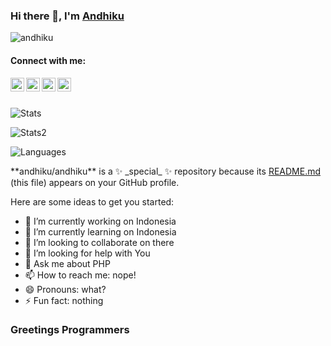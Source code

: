 ### Hi there 👋, I'm <a href="https://github.com/andhiku">Andhiku</a>
<!-- [![Twitter Follow](https://img.shields.io/twitter/follow/4ndhiku?color=1DA1F2&logo=twitter&style=for-the-badge)](https://twitter.com/intent/follow?original_referer=https://github.com/andhiku&screen_name=4ndhiku) -->
<p> <img src="https://komarev.com/ghpvc/?username=andhiku&label=Profile%20views&color=0e75b6&style=flat" alt="andhiku" /> </p>
<h4> Connect with me: </h4>
<p><img align="left" alt="codeSTACKr | YouTube" width="22px" color = "#fffff" src="https://cdn.jsdelivr.net/npm/simple-icons@v3/icons/youtube.svg" />
<img align="left" alt="codeSTACKr | Twitter" width="22px" src="https://cdn.jsdelivr.net/npm/simple-icons@v3/icons/twitter.svg" />
<img align="left" alt="codeSTACKr | LinkedIn" width="22px" src="https://cdn.jsdelivr.net/npm/simple-icons@v3/icons/linkedin.svg" />
<img align="left" alt="codeSTACKr | Instagram" width="22px" src="https://cdn.jsdelivr.net/npm/simple-icons@v3/icons/instagram.svg" />
</p>
<br />
<br />
<p> <img alt="Stats" src="https://github-readme-stats.vercel.app/api?username=andhiku&count_private=true&show_icons=true&show_icons=true&theme=dracula" /> </p>
<p> <img alt="Stats2" src="https://github-readme-streak-stats.herokuapp.com/?user=andhiku&theme=dracula" /> </p>
<p> <img alt="Languages" src="https://github-readme-stats.vercel.app/api/top-langs/?username=Taiga74164&layout=compact&langs_count=10&show_icons=true&theme=dracula" /> </p>
<p>
**andhiku/andhiku** is a ✨ _special_ ✨ repository because its <a href="https://github.com/andhiku/andhiku/edit/main/README.md" target="_blank">README.md</a> (this file) appears on your GitHub profile.

Here are some ideas to get you started:

- 🔭 I’m currently working on Indonesia
- 🌱 I’m currently learning on Indonesia
- 👯 I’m looking to collaborate on there
- 🤔 I’m looking for help with You
- 💬 Ask me about PHP
- 📫 How to reach me: nope!
- 😄 Pronouns: what?
- ⚡ Fun fact: nothing
</p>

### Greetings Programmers
